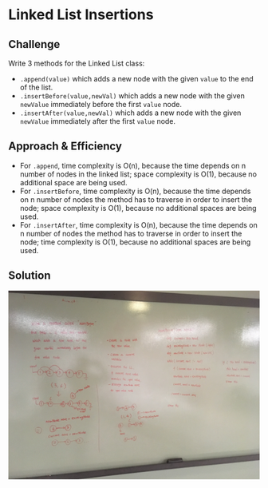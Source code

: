 # Linked List Insertions


## Challenge
Write 3 methods for the Linked List class: 
  - `.append(value)` which adds a new node with the given `value` to the end of the list.
  - `.insertBefore(value,newVal)` which adds a new node with the given `newValue` immediately before the first `value` node.
  - `.insertAfter(value,newVal)` which adds a new node with the given `newValue` immediately after the first `value` node.

## Approach & Efficiency
 - For `.append`, time complexity is O(n), because the time depends on n number of nodes in the linked list; space complexity is O(1), because no additional space are being used. 
 - For `.insertBefore`, time complexity is O(n), because the time depends on n number of nodes the method has to traverse in order to insert the node; space complexity is O(1), because no additional spaces are being used.
 - For `.insertAfter`, time complexity is O(n), because the time depends on n number of nodes the method has to traverse in order to insert the node; time complexity is O(1), because no additional spaces are being used. 

## Solution
![whiteboard-image](ll-insertions.JPG)
